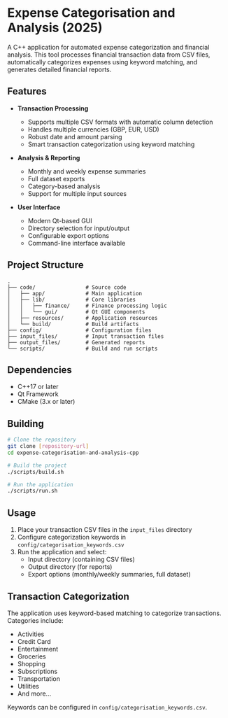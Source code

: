 # Expense Categorisation and Analysis (2025)

A C++ application for automated expense categorization and financial analysis. This tool processes financial transaction data from CSV files, automatically categorizes expenses using keyword matching, and generates detailed financial reports.

## Features

- **Transaction Processing**
  - Supports multiple CSV formats with automatic column detection
  - Handles multiple currencies (GBP, EUR, USD)
  - Robust date and amount parsing
  - Smart transaction categorization using keyword matching

- **Analysis & Reporting**
  - Monthly and weekly expense summaries
  - Full dataset exports
  - Category-based analysis
  - Support for multiple input sources

- **User Interface**
  - Modern Qt-based GUI
  - Directory selection for input/output
  - Configurable export options
  - Command-line interface available

## Project Structure

```
.
├── code/                # Source code
│   ├── app/             # Main application
│   ├── lib/             # Core libraries
│   │   ├── finance/     # Finance processing logic
│   │   └── gui/         # Qt GUI components
│   ├── resources/       # Application resources
│   └── build/           # Build artifacts
├── config/              # Configuration files
├── input_files/         # Input transaction files
├── output_files/        # Generated reports
└── scripts/             # Build and run scripts
```

## Dependencies

- C++17 or later
- Qt Framework
- CMake (3.x or later)

## Building

```bash
# Clone the repository
git clone [repository-url]
cd expense-categorisation-and-analysis-cpp

# Build the project
./scripts/build.sh

# Run the application
./scripts/run.sh
```

## Usage

1. Place your transaction CSV files in the `input_files` directory
2. Configure categorization keywords in `config/categorisation_keywords.csv`
3. Run the application and select:
   - Input directory (containing CSV files)
   - Output directory (for reports)
   - Export options (monthly/weekly summaries, full dataset)

## Transaction Categorization

The application uses keyword-based matching to categorize transactions. Categories include:
- Activities
- Credit Card
- Entertainment
- Groceries
- Shopping
- Subscriptions
- Transportation
- Utilities
- And more...

Keywords can be configured in `config/categorisation_keywords.csv`.

